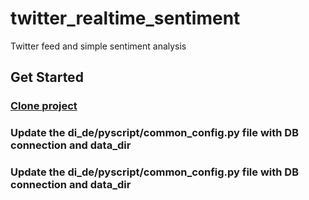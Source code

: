 # twitter_realtime_sentiment
Twitter feed and simple sentiment analysis

## Get Started
### [Clone project](https://github.com/ghoshkunal123/twitter_realtime_sentiment)
### Update the di_de/pyscript/common_config.py file with DB connection and data_dir
### Update the di_de/pyscript/common_config.py file with DB connection and data_dir

